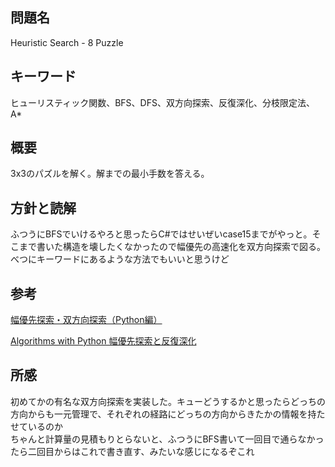 ## 問題名
Heuristic Search - 8 Puzzle
## キーワード
ヒューリスティック関数、BFS、DFS、双方向探索、反復深化、分枝限定法、A*
## 概要
3x3のパズルを解く。解までの最小手数を答える。
## 方針と読解
ふつうにBFSでいけるやろと思ったらC#ではせいぜいcase15までがやっと。そこまで書いた構造を壊したくなかったので幅優先の高速化を双方向探索で図る。べつにキーワードにあるような方法でもいいと思うけど
## 参考
[幅優先探索・双方向探索（Python編）](http://qiita.com/masashi127/items/63d4f5b52895af939fca)

[Algorithms with Python 幅優先探索と反復深化](http://www.geocities.jp/m_hiroi/light/pyalgo27.html)

## 所感
初めてかの有名な双方向探索を実装した。キューどうするかと思ったらどっちの方向からも一元管理で、それぞれの経路にどっちの方向からきたかの情報を持たせているのか<br>
ちゃんと計算量の見積もりとらないと、ふつうにBFS書いて一回目で通らなかったら二回目からはこれで書き直す、みたいな感じになるぞこれ

